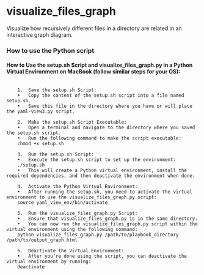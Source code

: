 # visualize_files_graph
Visualize how recursively different files in a directory are related in an interactive graph diagram. 

### How to use the Python script

#### How to Use the setup.sh Script and visualize_files_graph.py in a Python Virtual Environment on MacBook (follow similar steps for your OS): 
```

	1.	Save the setup.sh Script:
	•	Copy the content of the setup.sh script into a file named setup.sh.
	•	Save this file in the directory where you have or will place the yaml-view3.py script.
	
    2.	Make the setup.sh Script Executable:
	•	Open a terminal and navigate to the directory where you saved the setup.sh script.
	•	Run the following command to make the script executable:
    chmod +x setup.sh
    
    3.	Run the setup.sh Script:
	•	Execute the setup.sh script to set up the environment:
    ./setup.sh
    •	This will create a Python virtual environment, install the required dependencies, and then deactivate the environment when done.
    
    4.	Activate the Python Virtual Environment:
	•	After running the setup.sh, you need to activate the virtual environment to use the visualize_files_graph.py script:
    source yaml_view_env/bin/activate
    
    5.	Run the visualize_files_graph.py Script:
	•	Ensure that visualize_files_graph.py is in the same directory.
	•	You can now run the visualize_files_graph.py script within the virtual environment using the following command:
    python visualize_files_graph.py /path/to/playbook_directory /path/to/output_graph.html
    
    6.	Deactivate the Virtual Environment:
	•	After you’re done using the script, you can deactivate the virtual environment by running:
    deactivate

```

